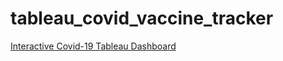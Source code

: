 # tableau_covid_vaccine_tracker
<a href="https://public.tableau.com/views/covid_vaccine_tracker_project/Dashboard1?:language=en-US&:display_count=n&:origin=viz_share_link
"> Interactive Covid-19 Tableau Dashboard
 </a>
